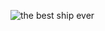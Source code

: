 ![the best ship ever](https://external-content.duckduckgo.com/iu/?u=https%3A%2F%2Fi.ytimg.com%2Fvi%2FVDbTWJqaWNU%2Fmaxresdefault.jpg&f=1&nofb=1)
